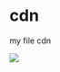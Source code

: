 # cdn
 my file cdn
 
 [![](https://data.jsdelivr.com/v1/package/gh/HAIZAKURA/cdn/badge)](https://www.jsdelivr.com/package/gh/HAIZAKURA/cdn)
